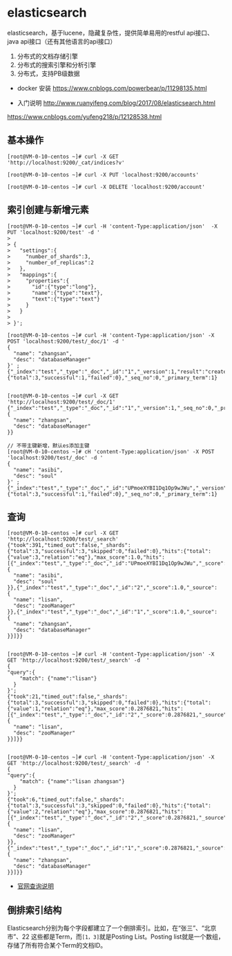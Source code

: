# elasticsearch 
elasticsearch，基于lucene，隐藏复杂性，提供简单易用的restful api接口、java api接口（还有其他语言的api接口）
1. 分布式的文档存储引擎
2. 分布式的搜索引擎和分析引擎
3. 分布式，支持PB级数据

- docker 安装
https://www.cnblogs.com/powerbear/p/11298135.html

- 入门说明
http://www.ruanyifeng.com/blog/2017/08/elasticsearch.html

https://www.cnblogs.com/yufeng218/p/12128538.html

## 基本操作
```
[root@VM-0-10-centos ~]# curl -X GET 'http://localhost:9200/_cat/indices?v'

[root@VM-0-10-centos ~]# curl -X PUT 'localhost:9200/accounts'

[root@VM-0-10-centos ~]# curl -X DELETE 'localhost:9200/account'

```

## 索引创建与新增元素
```
[root@VM-0-10-centos ~]# curl -H 'content-Type:application/json'  -X PUT 'localhost:9200/test' -d '
> 
> {
>   "settings":{
>     "number_of_shards":3,
>     "number_of_replicas":2
>   },
>   "mappings":{
>     "properties":{
>       "id":{"type":"long"},
>       "name":{"type":"text"},
>       "text":{"type":"text"}
>     }
>   }
>  
> }';

[root@VM-0-10-centos ~]# curl -H 'content-Type:application/json' -X POST 'localhost:9200/test/_doc/1' -d '
{
  "name": "zhangsan",
  "desc": "databaseManager"
}' ;
{"_index":"test","_type":"_doc","_id":"1","_version":1,"result":"created","_shards":{"total":3,"successful":1,"failed":0},"_seq_no":0,"_primary_term":1}


[root@VM-0-10-centos ~]# curl -X GET 'http://localhost:9200/test/_doc/1'
{"_index":"test","_type":"_doc","_id":"1","_version":1,"_seq_no":0,"_primary_term":1,"found":true,"_source":
{
  "name": "zhangsan",
  "desc": "databaseManager"
}}

// 不带主键新增，默认es添加主键
[root@VM-0-10-centos ~]# cH 'content-Type:application/json' -X POST 'localhost:9200/test/_doc' -d '
{
  "name": "asibi",
  "desc": "soul"
}' ;
{"_index":"test","_type":"_doc","_id":"UPmoeXYBI1Dq1Op9wJWu","_version":1,"result":"created","_shards":{"total":3,"successful":1,"failed":0},"_seq_no":0,"_primary_term":1}

```


## 查询
```
[root@VM-0-10-centos ~]# curl -X GET 'http://localhost:9200/test/_search'
{"took":391,"timed_out":false,"_shards":{"total":3,"successful":3,"skipped":0,"failed":0},"hits":{"total":{"value":3,"relation":"eq"},"max_score":1.0,"hits":[{"_index":"test","_type":"_doc","_id":"UPmoeXYBI1Dq1Op9wJWu","_score":1.0,"_source":
{
  "name": "asibi",
  "desc": "soul"
}},{"_index":"test","_type":"_doc","_id":"2","_score":1.0,"_source":
{
  "name": "lisan",
  "desc": "zooManager"
}},{"_index":"test","_type":"_doc","_id":"1","_score":1.0,"_source":
{
  "name": "zhangsan",
  "desc": "databaseManager"
}}]}}


[root@VM-0-10-centos ~]# curl -H 'content-Type:application/json' -X GET 'http://localhost:9200/test/_search' -d  '
{
"query":{
    "match": {"name":"lisan"}
  } 
}';       
{"took":21,"timed_out":false,"_shards":{"total":3,"successful":3,"skipped":0,"failed":0},"hits":{"total":{"value":1,"relation":"eq"},"max_score":0.2876821,"hits":[{"_index":"test","_type":"_doc","_id":"2","_score":0.2876821,"_source":
{
  "name": "lisan",
  "desc": "zooManager"
}}]}}


[root@VM-0-10-centos ~]# curl -H 'content-Type:application/json' -X GET 'http://localhost:9200/test/_search' -d  '
{
"query":{
    "match": {"name":"lisan zhangsan"}
  }
}';
{"took":6,"timed_out":false,"_shards":{"total":3,"successful":3,"skipped":0,"failed":0},"hits":{"total":{"value":2,"relation":"eq"},"max_score":0.2876821,"hits":[{"_index":"test","_type":"_doc","_id":"2","_score":0.2876821,"_source":
{
  "name": "lisan",
  "desc": "zooManager"
}},{"_index":"test","_type":"_doc","_id":"1","_score":0.2876821,"_source":
{
  "name": "zhangsan",
  "desc": "databaseManager"
}}]}}
```

- [官网查询说明](https://www.elastic.co/guide/cn/elasticsearch/guide/current/query-dsl-intro.html)

## 倒排索引结构

Elasticsearch分别为每个字段都建立了一个倒排索引。比如，在“张三”、“北京市”、22 这些都是Term，而`[1，3]`就是Posting List。Posting list就是一个数组，存储了所有符合某个Term的文档ID。
